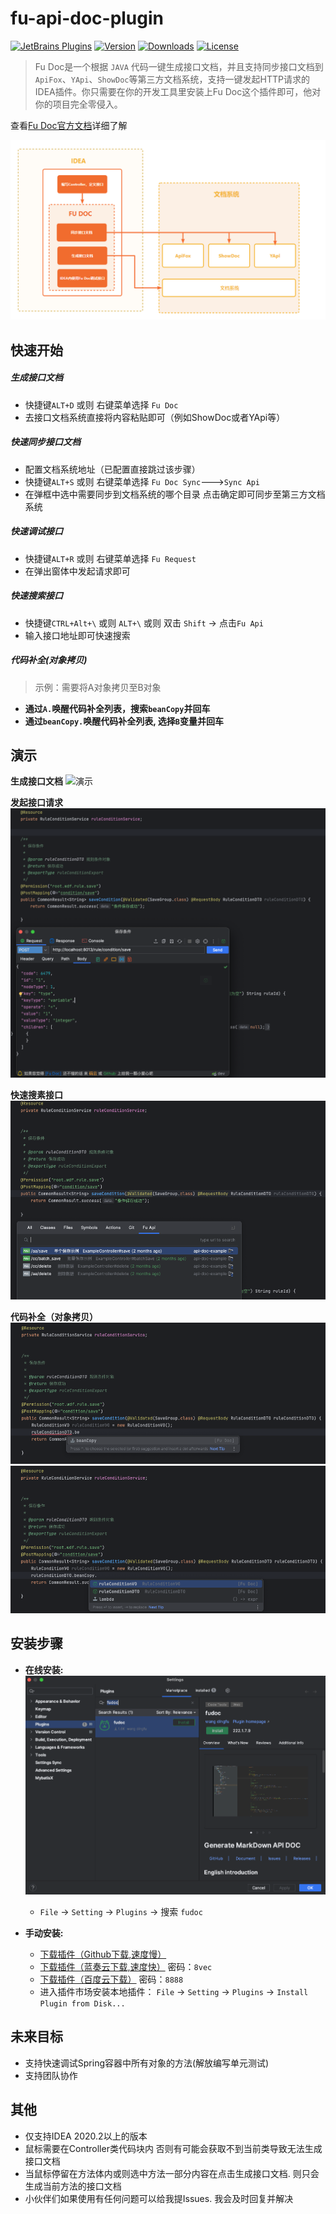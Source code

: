 
# fu-api-doc-plugin

[![JetBrains Plugins](https://img.shields.io/jetbrains/plugin/v/19269-fu-doc.svg)](https://plugins.jetbrains.com/plugin/19269-fu-doc)
[![Version](http://phpstorm.espend.de/badge/19269/version)](https://plugins.jetbrains.com/plugin/19269-fu-doc/versions)
[![Downloads](https://img.shields.io/jetbrains/plugin/d/19269-fu-doc.svg)](https://plugins.jetbrains.com/plugin/19269-fu-doc)
[![License](https://img.shields.io/badge/license-MIT-red.svg)]()


> Fu Doc是一个根据 `JAVA` 代码一键生成接口文档，并且支持同步接口文档到`ApiFox`、`YApi`、`ShowDoc`等第三方文档系统，支持一键发起HTTP请求的 IDEA插件。你只需要在你的开发工具里安装上Fu Doc这个插件即可，他对你的项目完全零侵入。

查看[Fu Doc官方文档](http://www.fudoc.cn/)详细了解

![img.png](/img/guide.png)


快速开始
----

##### 生成接口文档
- 快捷键`ALT+D` 或则 右键菜单选择 `Fu Doc`
- 去接口文档系统直接将内容粘贴即可（例如ShowDoc或者YApi等）


##### 快速同步接口文档
- 配置文档系统地址（已配置直接跳过该步骤）
- 快捷键`ALT+S` 或则 右键菜单选择 `Fu Doc Sync`--->`Sync Api`
- 在弹框中选中需要同步到文档系统的哪个目录 点击确定即可同步至第三方文档系统


##### 快速调试接口
- 快捷键`ALT+R` 或则 右键菜单选择 `Fu Request`
- 在弹出窗体中发起请求即可

##### 快速搜索接口
- 快捷键`CTRL+Alt+\` 或则 `ALT+\` 或则 双击 `Shift` -> 点击`Fu Api`
- 输入接口地址即可快速搜索


##### 代码补全(对象拷贝)
> 示例：需要将A对象拷贝至B对象

- **通过`A.`唤醒代码补全列表，搜索`beanCopy`并回车**
- **通过`beanCopy.`唤醒代码补全列表, 选择`B`变量并回车**


演示
---

**生成接口文档**
![演示](https://user-images.githubusercontent.com/100477650/171110724-8a653d36-ee3d-4337-a662-1dc68d400e98.gif)

**发起接口请求**
![img.png](/img/request.png)


**快速搜素接口**
![img.png](/img/search.png)

**代码补全（对象拷贝）**
![img.png](/img/beanCopy1.png)
![img.png](/img/beanCopy2.png)

安装步骤
---

- **在线安装:**
![img.png](img/install.png)
    - `File` -> `Setting` -> `Plugins` -> 搜索 `fudoc`

- **手动安装:**
    - [下载插件（Github下载,速度慢）](https://github.com/wangdingfu/fu-api-doc-plugin/releases)
    - [下载插件（蓝奏云下载,速度快）](https://wwi.lanzoup.com/b0dy2hktg) 密码：`8vec`
    - [下载插件（百度云下载）](https://pan.baidu.com/s/1cC7thCMMdcRjh24sqU59tA?pwd=8888) 密码：`8888`
    - 进入插件市场安装本地插件： `File` -> `Setting` -> `Plugins` -> `Install Plugin from Disk...`
      


未来目标
----
- 支持快速调试Spring容器中所有对象的方法(解放编写单元测试)
- 支持团队协作

其他
---
- 仅支持IDEA 2020.2以上的版本
- 鼠标需要在Controller类代码块内 否则有可能会获取不到当前类导致无法生成接口文档
- 当鼠标停留在方法体内或则选中方法一部分内容在点击生成接口文档. 则只会生成当前方法的接口文档
- 小伙伴们如果使用有任何问题可以给我提Issues. 我会及时回复并解决
